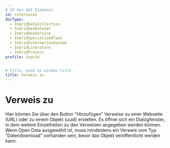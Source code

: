 ```yaml
---
# ID des GUI Elements
id: references
docType:
  - InGridDataCollection
  - InGridGeoDataset
  - InGridGeoService
  - InGridSpecialisedTask
  - InGridInformationSystem
  - InGridLiterature
  - InGridProject
profile: ingrid


# title, used as window title
title: Verweis zu
---
```


# Verweis zu

Hier können Sie über den Button "Hinzufügen" Verweise zu einer Webseite (URL) oder zu einem Objekt (uuid) erstellen. Es öffnet sich ein Dialogfenster, in dem weitere Einzelheiten zu den Verweisen angegeben werden können. Wenn Open Data ausgewählt ist, muss mindestens ein Verweis vom Typ "Datendownload" vorhanden sein, bevor das Objekt veröffentlicht werden kann.